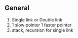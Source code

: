 ## General ## 

1. Single link or Double link
2. 1 slow pointer 1 faster pointer 
3. stack, recursion for single link 
